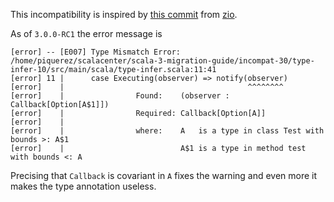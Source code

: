 This incompatibility is inspired by [this commit](https://github.com/zio/zio/commit/47354b798aaf1969d2980feda1d7bbe829c45429#diff-3c34fedc744e163210b0e536329e4598) from [zio](https://github.com/zio/zio).

As of `3.0.0-RC1` the error message is
```
[error] -- [E007] Type Mismatch Error: /home/piquerez/scalacenter/scala-3-migration-guide/incompat-30/type-infer-10/src/main/scala/type-infer.scala:11:41 
[error] 11 |      case Executing(observer) => notify(observer)
[error]    |                                         ^^^^^^^^
[error]    |                Found:    (observer : Callback[Option[A$1]])
[error]    |                Required: Callback[Option[A]]
[error]    |
[error]    |                where:    A   is a type in class Test with bounds >: A$1
[error]    |                          A$1 is a type in method test with bounds <: A
```

Precising that `Callback` is covariant in `A` fixes the warning and even more it makes the type annotation useless.
